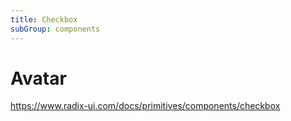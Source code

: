 ```yaml
---
title: Checkbox
subGroup: components
---
```


# Avatar

https://www.radix-ui.com/docs/primitives/components/checkbox

<Demo src="./demos/demo1.tsx" />

<TsInfo src="./index.tsx" name="CheckboxProps" />
